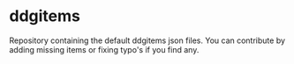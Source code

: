 # ddgitems
Repository containing the default ddgitems json files. You can contribute by adding missing items or fixing typo's if you find any. 
